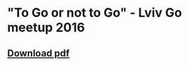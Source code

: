 # "To Go or not to Go" - Lviv Go meetup 2016

## [Download pdf](https://github.com/JosephBuchma/To-Go-or-not-to-Go-slides-Lviv-Go-meetup/raw/master/pdf/To-Go-or-not-to-Go.pdf)
